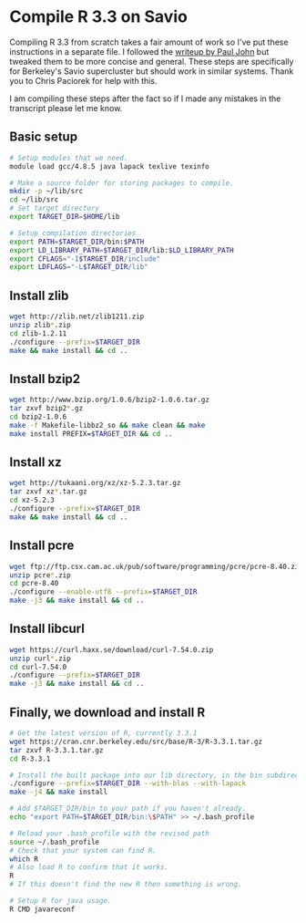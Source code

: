 # Compile R 3.3 on Savio

Compiling R 3.3 from scratch takes a fair amount of work so I've put these instructions in a separate file. I followed the [writeup by Paul John](http://pj.freefaculty.org/blog/?p=315) but tweaked them to be more concise and general. These steps are specifically for Berkeley's Savio supercluster but should work in similar systems. Thank you to Chris Paciorek for help with this.

I am compiling these steps after the fact so if I made any mistakes in the transcript please let me know.

## Basic setup

```bash
# Setup modules that we need.
module load gcc/4.8.5 java lapack texlive texinfo

# Make a source folder for storing packages to compile.
mkdir -p ~/lib/src
cd ~/lib/src
# Set target directory
export TARGET_DIR=$HOME/lib

# Setup compilation directories
export PATH=$TARGET_DIR/bin:$PATH
export LD_LIBRARY_PATH=$TARGET_DIR/lib:$LD_LIBRARY_PATH
export CFLAGS="-I$TARGET_DIR/include"
export LDFLAGS="-L$TARGET_DIR/lib"
```

## Install zlib
```bash
wget http://zlib.net/zlib1211.zip
unzip zlib*.zip
cd zlib-1.2.11
./configure --prefix=$TARGET_DIR
make && make install && cd ..
```

## Install bzip2
```bash
wget http://www.bzip.org/1.0.6/bzip2-1.0.6.tar.gz
tar zxvf bzip2*.gz
cd bzip2-1.0.6
make -f Makefile-libbz2_so && make clean && make
make install PREFIX=$TARGET_DIR && cd ..
```

## Install xz
```bash
wget http://tukaani.org/xz/xz-5.2.3.tar.gz
tar zxvf xz*.tar.gz
cd xz-5.2.3
./configure --prefix=$TARGET_DIR
make && make install && cd ..
```

## Install pcre
```bash
wget ftp://ftp.csx.cam.ac.uk/pub/software/programming/pcre/pcre-8.40.zip
unzip pcre*.zip
cd pcre-8.40
./configure --enable-utf8 --prefix=$TARGET_DIR
make -j3 && make install && cd ..
```

## Install libcurl
```bash
wget https://curl.haxx.se/download/curl-7.54.0.zip
unzip curl*.zip
cd curl-7.54.0
./configure --prefix=$TARGET_DIR
make -j3 && make install && cd ..
```

## Finally, we download and install R

```bash
# Get the latest version of R, currently 3.3.1
wget https://cran.cnr.berkeley.edu/src/base/R-3/R-3.3.1.tar.gz
tar zxvf R-3.3.1.tar.gz
cd R-3.3.1

# Install the built package into our lib directory, in the bin subdirectory.
./configure --prefix=$TARGET_DIR --with-blas --with-lapack
make -j4 && make install

# Add $TARGET_DIR/bin to your path if you haven't already.
echo "export PATH=$TARGET_DIR/bin:\$PATH" >> ~/.bash_profile

# Reload your .bash_profile with the revised path
source ~/.bash_profile
# Check that your system can find R.
which R
# Also load R to confirm that it works.
R
# If this doesn't find the new R then something is wrong.

# Setup R for java usage.
R CMD javareconf
```
